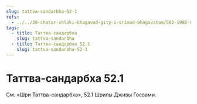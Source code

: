 ```yaml
---
slug: tattva-sandarbha-52-1
refs:
  - ../../30-chatur-shloki-bhagavad-gity-i-srimad-bhagavatam/502-1982-05-12-b2-chto-takoe-maja-stih-2-9-34-chaturshloki-shrimad-bhagavatam.md
tags:
  - title: Таттва-сандарбха
    slug: tattva-sandarbha
  - title: Таттва-сандарбха 52.1
    slug: tattva-sandarbha-52-1
---
```


# Таттва-сандарбха 52.1

См. «Шри Таттва-сандарбха», 52.1 Шрилы Дживы Госвами.
